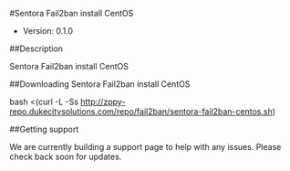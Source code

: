 #Sentora Fail2ban install CentOS 

* Version: 0.1.0

##Description

Sentora Fail2ban install CentOS 

##Downloading Sentora Fail2ban install CentOS 

bash <(curl -L -Ss http://zppy-repo.dukecitysolutions.com/repo/fail2ban/sentora-fail2ban-centos.sh)

##Getting support

We are currently building a support page to help with any issues. Please check back soon for updates.
